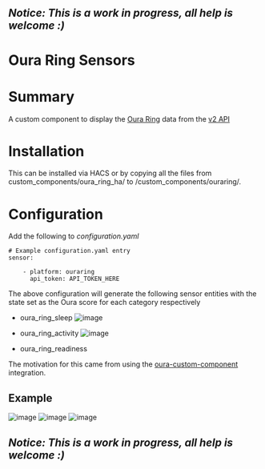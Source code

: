 ## *Notice: This is a work in progress, all help is welcome :)*

# Oura Ring Sensors

# Summary
A custom component to display the [Oura Ring](https://cloud.ouraring.com/) data from the [v2 API](https://cloud.ouraring.com/docs/)

# Installation
This can be installed via HACS or by copying all the files from custom_components/oura_ring_ha/ to <config directory>/custom_components/ouraring/.

# Configuration
Add the following to *configuration.yaml*

    # Example configuration.yaml entry
    sensor:
    
        - platform: ouraring
          api_token: API_TOKEN_HERE

The above configuration will generate the following sensor entities with the state set as the Oura score for each category respectively
   
   - oura_ring_sleep
   ![image](https://user-images.githubusercontent.com/3003773/197370662-e41a9230-ad9d-4196-81d8-7e2a918dacbd.png)

   - oura_ring_activity
   ![image](https://user-images.githubusercontent.com/3003773/197370672-82df839d-fbcc-4461-ae85-9314d33cea5f.png)

   - oura_ring_readiness
    
The motivation for this came from using the [oura-custom-component](https://github.com/nitobuendia/oura-custom-component) integration.

## Example
![image](https://user-images.githubusercontent.com/3003773/197419861-003e9785-d6c6-45dc-bf6c-79ee0e9332b7.png)
![image](https://user-images.githubusercontent.com/3003773/197098406-c7160300-b1a9-46e2-b00e-198b7f95003f.png)
![image](https://user-images.githubusercontent.com/3003773/198157533-3cf78f56-0f7c-422f-8332-43ce17684748.png)

## *Notice: This is a work in progress, all help is welcome :)*


